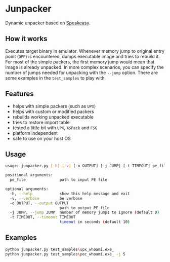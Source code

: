 # Junpacker
Dynamic unpacker based on [Speakeasy](https://github.com/fireeye/speakeasy).
## How it works
Executes target binary in emulator. Whenever memory jump to original entry point (```OEP```) is encountered, dumps executable image and tries to rebuild it. For most of the simple packers, the first memory jump would mean that image is already unpacked. In more complex scenarios, you can specify the number of jumps needed for unpacking with the `--jump` option. There are some examples in the ```test_samples``` to play with.
## Features
- helps with simple packers (such as ```UPX```)
- helps with custom or modified packers
- rebuilds working unpacked executable
- tries to restore import table
- tested a little bit with ```UPX```, ```ASPack``` and ```FSG```
- platform independent
- safe to use on your host OS
## Usage
```sh
usage: junpacker.py [-h] [-v] [-o OUTPUT] [-j JUMP] [-t TIMEOUT] pe_file

positional arguments:
  pe_file               path to input PE file

optional arguments:
  -h, --help            show this help message and exit
  -v, --verbose         be verbose
  -o OUTPUT, --output OUTPUT
                        path to output PE file
  -j JUMP, --jump JUMP  number of memory jumps to ignore (default 0)
  -t TIMEOUT, --timeout TIMEOUT
                        timeout in seconds (default 10)
```
## Examples
```sh
python junpacker.py test_samples\upx_whoami.exe_
python junpacker.py test_samples\pec_whoami.exe_ -j 5
```